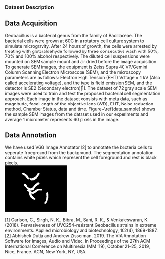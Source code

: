 
### Dataset Description

## Data Acquisition

Geobacillus is a bacterial genus from the family of Bacillaceae. The bacterial cells were grown at 60C in a rotatory cell culture system to simulate microgravity. After 24 hours of growth, the cells were arrested by treating with glutaraldehyde followed by three consecutive wash with 50%, 70% and 100% alcohol respectively. The diluted cell suspensions were mounted on SEM sample mount and air dried before the image acquisition. To generate SEM images, the equipment is Zeiss Supra 40 VP/Gemini Column Scanning Electron Microscope (SEM), and the microscopy parameters are as follows: Electron High Tension (EHT) Voltage = 1 kV (Also called accelerating voltage), and the type is field emission SEM, and the detector is SE2 (Secondary electron)[1]. 
The dataset of 72 gray scale SEM images were used to train and test the proposed bacterial cell segmentation approach. Each image in the dataset consists with meta data, such as magnitude, focal length of the objective lens (WD), EHT, Noise reduction method, Chamber Status, data and time. Figure~\ref{data_sample} shows the sample SEM images from the dataset used in our experiments and average 1 micrometer represents 60 pixels in the image.

## Data Annotation
We have used VGG Image Annotator [2] to annotate the bacteria cells to seperate froeground from the background. The segmentation annotation contains white pixels which represent the cell foreground and rest is black pixels.  
<img src="../results/U-Net segmentation masks/out11.png" alt="1" width = 200px height = 150px >

[1] Carlson, C., Singh, N. K., Bibra, M., Sani, R. K., & Venkateswaran, K. (2018). Pervasiveness of UVC254-resistant Geobacillus strains in extreme environments. Applied microbiology and biotechnology, 102(4), 1869-1887.
[2] Abhishek Dutta and Andrew Zisserman. 2019. The VIA Annotation Software for Images, Audio and Video. In Proceedings of the 27th ACM International Conference on Multimedia (MM ’19), October 21–25, 2019, Nice, France. ACM, New York, NY, USA.
